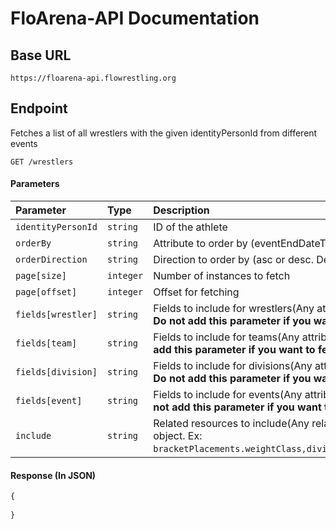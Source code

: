 # FloArena-API Documentation

## Base URL

`https://floarena-api.flowrestling.org`

## Endpoint

Fetches a list of all wrestlers with the given identityPersonId from different events

`GET /wrestlers`

#### Parameters

| Parameter | Type | Description |
| :--- | :--- | :--- |
| `identityPersonId` | `string` | ID of the athlete |
| `orderBy` | `string` | Attribute to order by (eventEndDateTime recomended) |
| `orderDirection` | `string` | Direction to order by (asc or desc. Desc for most recent to be first) |
| `page[size]` | `integer` | Number of instances to fetch |
| `page[offset]` | `integer` | Offset for fetching |
| `fields[wrestler]` | `string` | Fields to include for wrestlers(Any attribute of the `wrestler` object). **Do not add this parameter if you want to fetch EVERY field** |
| `fields[team]` | `string` | Fields to include for teams(Any attribute of the `team` object). **Do not add this parameter if you want to fetch EVERY field** |
| `fields[division]` | `string` | Fields to include for divisions(Any attribute of the `division` object). **Do not add this parameter if you want to fetch EVERY field** |
| `fields[event]` | `string` | Fields to include for events(Any attribute of the `event` object). **Do not add this parameter if you want to fetch EVERY field** |
| `include` | `string` | Related resources to include(Any relationship of the `wrestler` object. Ex: `bracketPlacements.weightClass,division,event,weightClass,team`). |

#### Response (In JSON)

```typescript
{
	
}
```